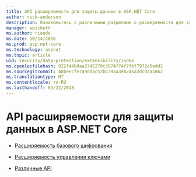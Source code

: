```yaml
---
title: API расширяемости для защиты данных в ASP.NET Core
author: rick-anderson
description: Ознакомьтесь с различными разделами о расширяемости для защиты данных в ASP.NET Core.
manager: wpickett
ms.author: riande
ms.date: 10/14/2016
ms.prod: asp.net-core
ms.technology: aspnet
ms.topic: article
uid: security/data-protection/extensibility/index
ms.openlocfilehash: 822f44b9aa2745278c3074f74f7f6f7972d5edd2
ms.sourcegitcommit: 48beecfe749ddac52bc79aa3eb246a2dcdaa1862
ms.translationtype: HT
ms.contentlocale: ru-RU
ms.lasthandoff: 03/22/2018
---
```

# <a name="aspnet-core-data-protection-extensibility-apis"></a>API расширяемости для защиты данных в ASP.NET Core

* [Расширяемость базового шифрования](xref:security/data-protection/extensibility/core-crypto)

* [Расширяемость управления ключами](xref:security/data-protection/extensibility/key-management)

* [Различные API](xref:security/data-protection/extensibility/misc-apis)
